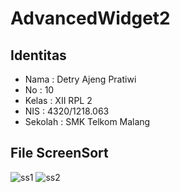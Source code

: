# AdvancedWidget2

## Identitas
* Nama : Detry Ajeng Pratiwi
* No : 10
* Kelas : XII RPL 2
* NIS : 4320/1218.063
* Sekolah : SMK Telkom Malang

## File ScreenSort
![ss1](http://imageshack.com/a/img924/3629/dD5ea4.jpg)
![ss2](http://imageshack.com/a/img924/8999/2UofHZ.jpg)
